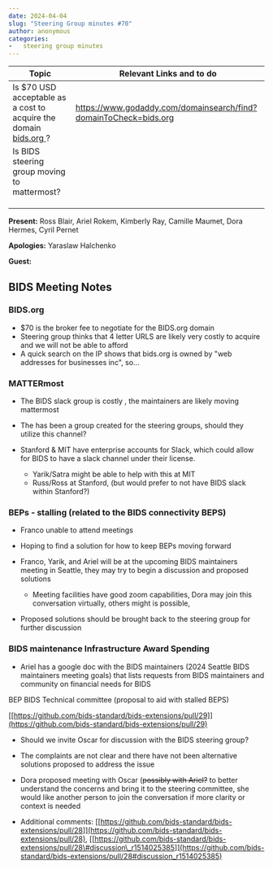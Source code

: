 ```yaml
---
date: 2024-04-04
slug: "Steering Group minutes #70"
author: anonymous
categories:
-   steering group minutes
---
```


<!--more-->

<table>
 <thead>
  <tr class="header">
   <th>
    <strong>
     Topic
    </strong>
   </th>
   <th>
    <strong>
     Relevant Links and to do
    </strong>
   </th>
  </tr>
 </thead>
 <tbody>
  <tr class="odd">
   <td>
    Is $70 USD acceptable as a cost to acquire the domain
    <a href="http://bids.org">
     bids.org
    </a>
    ?
   </td>
   <td>
    <a href="https://www.godaddy.com/domainsearch/find?domainToCheck=bids.org">
     https://www.godaddy.com/domainsearch/find?domainToCheck=bids.org
    </a>
   </td>
  </tr>
  <tr class="even">
   <td>
    Is BIDS steering group moving to mattermost?
   </td>
   <td>
   </td>
  </tr>
  <tr class="odd">
   <td>
   </td>
   <td>
   </td>
  </tr>
  <tr class="even">
   <td>
   </td>
   <td>
   </td>
  </tr>
  <tr class="odd">
   <td>
   </td>
   <td>
   </td>
  </tr>
 </tbody>
</table>

**Present:** Ross Blair, Ariel Rokem, Kimberly Ray, Camille Maumet, Dora
Hermes, Cyril Pernet

**Apologies:** Yaraslaw Halchenko

**Guest:**

## BIDS Meeting Notes

### BIDS.org

-   \$70 is the broker fee to negotiate for the BIDS.org domain
-   Steering group thinks that 4 letter URLS are likely very costly to acquire and we will not be able to afford
-   A quick search on the IP shows that bids.org is owned by "web addresses for businesses inc", so...

### MATTERmost

-   The BIDS slack group is costly , the maintainers are likely moving mattermost
-   The has been a group created for the steering groups, should they utilize this channel?
-   Stanford & MIT have enterprise accounts for Slack, which could allow for BIDS to have a slack channel under their license.

    -   Yarik/Satra might be able to help with this at MIT
    -   Russ/Ross at Stanford, (but would prefer to not have BIDS slack within Stanford?)

### BEPs - stalling (related to the BIDS connectivity BEPS)

-   Franco unable to attend meetings
-   Hoping to find a solution for how to keep BEPs moving forward
-   Franco, Yarik, and Ariel will be at the upcoming BIDS maintainers meeting in Seattle, they may try to begin a discussion and proposed solutions

    -   Meeting facilities have good zoom capabilities, Dora may join this conversation virtually, others might is possible,

-   Proposed solutions should be brought back to the steering group for further discussion

### BIDS maintenance Infrastructure Award Spending

-   Ariel has a google doc with the BIDS maintainers
    (2024 Seattle BIDS maintainers meeting goals)
    that lists requests from BIDS maintainers and community on financial needs for BIDS

BEP BIDS Technical committee (proposal to aid with stalled BEPS)

[[https://github.com/bids-standard/bids-extensions/pull/29]](https://github.com/bids-standard/bids-extensions/pull/29)

-   Should we invite Oscar for discussion with the BIDS steering group?

-   The complaints are not clear and there have not been alternative solutions proposed to address the issue

-   Dora proposed meeting with Oscar (~~possibly with Ariel?~~
    to better understand the concerns and bring it to the steering committee,
    she would like another person to join the conversation if more clarity or context is needed

-   Additional comments:
    [[https://github.com/bids-standard/bids-extensions/pull/28]](https://github.com/bids-standard/bids-extensions/pull/28),
    [[https://github.com/bids-standard/bids-extensions/pull/28\#discussion\_r1514025385]](https://github.com/bids-standard/bids-extensions/pull/28#discussion_r1514025385)
